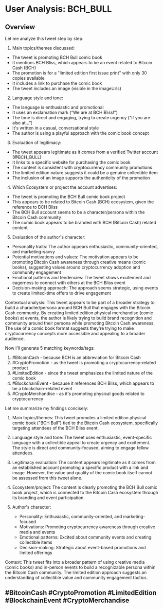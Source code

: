 # User Analysis: BCH_BULL

## Overview

<think>
Let me analyze this tweet step by step:

1. Main topics/themes discussed:
- The tweet is promoting BCH Bull comic book
- It mentions BCH Bliss, which appears to be an event related to Bitcoin Cash (BCH)
- The promotion is for a "limited edition first issue print" with only 30 copies available
- It includes a link to purchase the comic book
- The tweet includes an image (visible in the imageUrls)

2. Language style and tone:
- The language is enthusiastic and promotional
- It uses an exclamation mark ("We are at BCH Bliss!")
- The tone is direct and engaging, trying to create urgency ("if you are also at...")
- It's written in a casual, conversational style
- The author is using a playful approach with the comic book concept

3. Evaluation of legitimacy:
- The tweet appears legitimate as it comes from a verified Twitter account (@BCH_BULL)
- It links to a specific website for purchasing the comic book
- The content is consistent with cryptocurrency community promotions
- The limited edition nature suggests it could be a genuine collectible item
- The inclusion of an image supports the authenticity of the promotion

4. Which Ecosystem or project the account advertises:
- The tweet is promoting the BCH Bull comic book project
- This appears to be related to Bitcoin Cash (BCH) ecosystem, given the reference to BCH Bliss
- The BCH Bull account seems to be a character/persona within the Bitcoin Cash community
- The comic book appears to be branded with BCH (Bitcoin Cash) related content

5. Evaluation of the author's character:
- Personality traits: The author appears enthusiastic, community-oriented, and marketing-savvy
- Potential motivations and values: The motivation appears to be promoting Bitcoin Cash awareness through creative means (comic books), suggesting values around cryptocurrency adoption and community engagement
- Emotional patterns and tendencies: The tweet shows excitement and eagerness to connect with others at the BCH Bliss event
- Decision-making approach: The approach seems strategic, using events to create limited-time offers to drive engagement

Contextual analysis:
This tweet appears to be part of a broader strategy to build a character/persona around BCH Bull that engages with the Bitcoin Cash community. By creating limited edition physical merchandise (comic books) at events, the author is likely trying to build brand recognition and community around their persona while promoting Bitcoin Cash awareness. The use of a comic book format suggests they're trying to make cryptocurrency concepts more accessible and appealing to a broader audience.

Now I'll generate 5 matching keywords/tags:
1. #BitcoinCash - because BCH is an abbreviation for Bitcoin Cash
2. #CryptoPromotion - as the tweet is promoting a cryptocurrency-related product
3. #LimitedEdition - since the tweet emphasizes the limited nature of the comic book
4. #BlockchainEvent - because it references BCH Bliss, which appears to be a blockchain-related event
5. #CryptoMerchandise - as it's promoting physical goods related to cryptocurrency

Let me summarize my findings concisely:
</think>

1. Main topics/themes: This tweet promotes a limited edition physical comic book ("BCH Bull") tied to the Bitcoin Cash ecosystem, specifically targeting attendees of the BCH Bliss event.

2. Language style and tone: The tweet uses enthusiastic, event-specific language with a collectible appeal to create urgency and excitement. The style is direct and community-focused, aiming to engage fellow attendees.

3. Legitimacy evaluation: The content appears legitimate as it comes from an established account promoting a specific product with a link and image. However, the value and quality of the comic book itself cannot be assessed from this tweet alone.

4. Ecosystem/project: The content is clearly promoting the BCH Bull comic book project, which is connected to the Bitcoin Cash ecosystem through its branding and event participation.

5. Author's character:
   - Personality: Enthusiastic, community-oriented, and marketing-focused
   - Motivations: Promoting cryptocurrency awareness through creative media and events
   - Emotional patterns: Excited about community events and creating collectible items
   - Decision-making: Strategic about event-based promotions and limited offerings

Context: This tweet fits into a broader pattern of using creative media (comic books) and in-person events to build a recognizable persona within the Bitcoin Cash community. The limited edition approach suggests an understanding of collectible value and community engagement tactics.

#BitcoinCash #CryptoPromotion #LimitedEdition #BlockchainEvent #CryptoMerchandise
---
